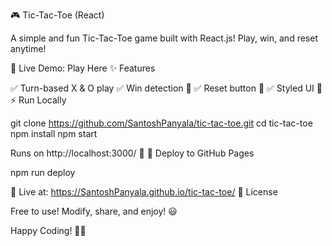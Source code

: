 🎮 Tic-Tac-Toe (React)

A simple and fun Tic-Tac-Toe game built with React.js! Play, win, and reset anytime!

🔗 Live Demo: Play Here
✨ Features

✅ Turn-based X & O play
✅ Win detection 🎉
✅ Reset button 🔄
✅ Styled UI 🎨
⚡ Run Locally

git clone https://github.com/SantoshPanyala/tic-tac-toe.git
cd tic-tac-toe
npm install
npm start

Runs on http://localhost:3000/ 🚀
🚀 Deploy to GitHub Pages

npm run deploy

🔗 Live at: https://SantoshPanyala.github.io/tic-tac-toe/
📜 License

Free to use! Modify, share, and enjoy! 😃

Happy Coding! 🎉🚀
